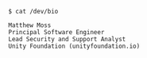     $ cat /dev/bio

    Matthew Moss
    Principal Software Engineer
    Lead Security and Support Analyst
    Unity Foundation (unityfoundation.io)
    
